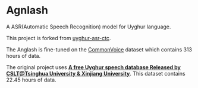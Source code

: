 # Agnlash

A ASR(Automatic Speech Recognition) model for Uyghur language.

This project is forked from [uyghur-asr-ctc](https://github.com/gheyret/uyghur-asr-ctc/forks).

The Anglash is fine-tuned on the [CommonVoice](https://commonvoice.mozilla.org/) dataset which contains 313 hours of data.

The original project uses [**A free Uyghur speech database Released by CSLT@Tsinghua University & Xinjiang University**](http://www.openslr.org/22/). This dataset contains 22.45 hours of data.
